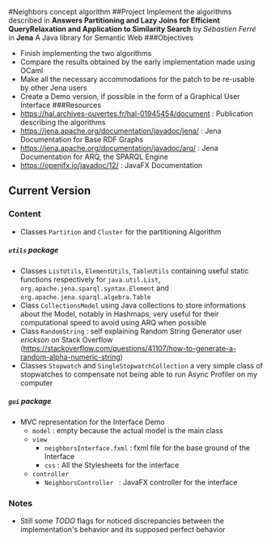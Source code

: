 #Neighbors concept algorithm
##Project
Implement the algorithms described in **Answers Partitioning and Lazy Joins for Efficient QueryRelaxation and Application to Similarity Search** by *Sébastien Ferré*
in **Jena** A Java library for Semantic Web
###Objectives
* Finish implementing the two algorithms
* Compare the results obtained by the early implementation made using OCaml
* Make all the necessary accommodations for the patch to be re-usable by other Jena users
* Create a Demo version, if possible in the form of a Graphical User Interface
###Resources
* https://hal.archives-ouvertes.fr/hal-01945454/document : Publication describing the algorithms
* https://jena.apache.org/documentation/javadoc/jena/ : Jena Documentation for Base RDF Graphs
* https://jena.apache.org/documentation/javadoc/arq/ : Jena Documentation for ARQ, the SPARQL Engine
* https://openjfx.io/javadoc/12/ : JavaFX Documentation
## Current Version
### Content
* Classes `Partition` and `Cluster` for the partitioning Algorithm
##### `utils` package
* Classes `ListUtils`, `ElementUtils`, `TableUtils` containing useful static functions 
respectively for `java.util.List`, `org.apache.jena.sparql.syntax.Element` and `org.apache.jena.sparql.algebra.Table`
* Class `CollectionsModel` using Java collections to store informations about the Model, 
notably in Hashmaps, very useful for their computational speed to avoid using ARQ when possible
* Class `RandomString` : self explaining Random String Generator user *erickson* on Stack Overflow 
(https://stackoverflow.com/questions/41107/how-to-generate-a-random-alpha-numeric-string)
* Classes `Stopwatch` and `SingleStopwatchCollection` a very simple class of stopwatches to compensate not being able to run Async Profiler on my computer
##### `gui` package
* MVC representation for the Interface Demo
  * `model` : empty because the actual model is the main class
  * `view`
    * `neighborsInterface.fxml` : fxml file for the base ground of the Interface
    * `css` : All the Stylesheets for the interface
  * `controller` 
    * `NeighborsController ` : JavaFX controller for the interface
### Notes
* Still some *TODO* flags for noticed discrepancies between the implementation's behavior and its supposed perfect behavior